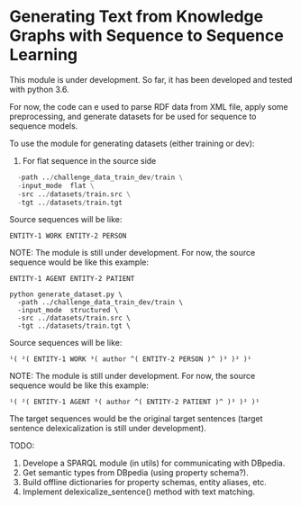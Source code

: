 # Generating Text from Knowledge Graphs with Sequence to Sequence Learning

This module is under development. So far, it has been developed
and tested with python 3.6.

For now, the code can e used to parse RDF data from XML file,
apply some preprocessing, and generate datasets for be used for
sequence to sequence models. 

To use the module for generating datasets (either training or dev):

1. For flat sequence in the source side
``` python generate_dataset.py \
  -path ../challenge_data_train_dev/train \
  -input_mode  flat \
  -src ../datasets/train.src \
  -tgt ../datasets/train.tgt
```

Source sequences will be like:

```ENTITY-1 WORK ENTITY-2 PERSON```

NOTE: The module is still under development. For now, the source sequence would be like this example:

```ENTITY-1 AGENT ENTITY-2 PATIENT```

```
python generate_dataset.py \
  -path ../challenge_data_train_dev/train \
  -input_mode  structured \
  -src ../datasets/train.src \
  -tgt ../datasets/train.tgt \
```

Source sequences will be like:

```¹( ²( ENTITY-1 WORK ³( author ^( ENTITY-2 PERSON )^ )³ )² )¹```

NOTE: The module is still under development. For now, the source sequence would be like this example:

```¹( ²( ENTITY-1 AGENT ³( author ^( ENTITY-2 PATIENT )^ )³ )² )¹```

The target sequences would be the original target sentences (target sentence delexicalization is still under development).

TODO:
1. Develope a SPARQL module (in utils) for communicating with DBpedia.
2. Get semantic types from DBpedia (using property schema?).
3. Build offline dictionaries for property schemas, entity aliases, etc.  
4. Implement delexicalize_sentence() method with text matching.
